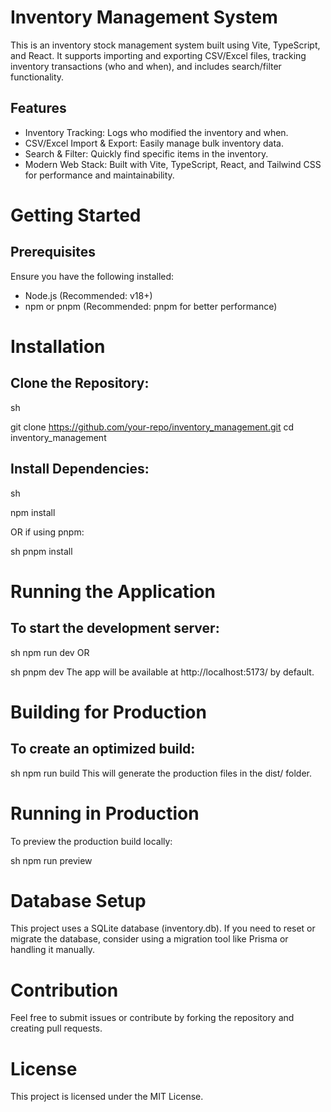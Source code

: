 # Inventory Management System
This is an inventory stock management system built using Vite, TypeScript, and React. It supports importing and exporting CSV/Excel files, tracking inventory transactions (who and when), and includes search/filter functionality.

## Features
- Inventory Tracking: Logs who modified the inventory and when.
- CSV/Excel Import & Export: Easily manage bulk inventory data.
- Search & Filter: Quickly find specific items in the inventory.
- Modern Web Stack: Built with Vite, TypeScript, React, and Tailwind CSS for performance and maintainability.
  
# Getting Started
## Prerequisites
Ensure you have the following installed:

- Node.js (Recommended: v18+)
- npm or pnpm (Recommended: pnpm for better performance)

# Installation
## Clone the Repository:

sh

git clone https://github.com/your-repo/inventory_management.git
cd inventory_management

## Install Dependencies:


sh

npm install

OR if using pnpm:

sh
pnpm install

# Running the Application
## To start the development server:

sh
npm run dev
OR

sh
pnpm dev
The app will be available at http://localhost:5173/ by default.

# Building for Production
## To create an optimized build:

sh
npm run build
This will generate the production files in the dist/ folder.

# Running in Production
 To preview the production build locally:

sh
npm run preview

# Database Setup
 This project uses a SQLite database (inventory.db). If you need to reset or migrate the database, consider using a migration tool like Prisma or handling it manually.

# Contribution
 Feel free to submit issues or contribute by forking the repository and creating pull requests.

# License
 This project is licensed under the MIT License.


